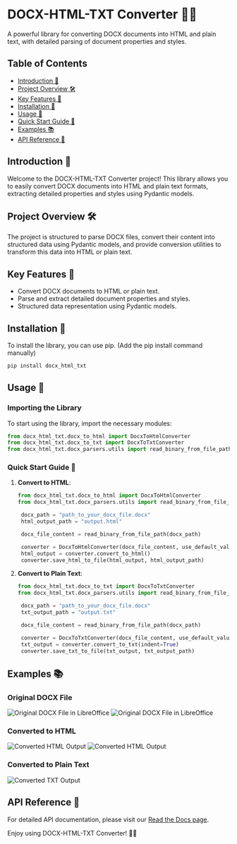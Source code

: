 # DOCX-HTML-TXT Converter 📄✨

A powerful library for converting DOCX documents into HTML and plain text, with detailed parsing of document properties and styles.

## Table of Contents
- [Introduction 🌟](#introduction-)
- [Project Overview 🛠️](#project-overview-)
- [Key Features 🌟](#key-features-)
- [Installation 💾](#installation-)
- [Usage 🚀](#usage-)
- [Quick Start Guide 📖](#quick-start-guide-)
- [Examples 📚](#examples-)
- [API Reference 📜](#api-reference-)

## Introduction 🌟
Welcome to the DOCX-HTML-TXT Converter project! This library allows you to easily convert DOCX documents into HTML and plain text formats, extracting detailed properties and styles using Pydantic models.

## Project Overview 🛠️
The project is structured to parse DOCX files, convert their content into structured data using Pydantic models, and provide conversion utilities to transform this data into HTML or plain text.

## Key Features 🌟
- Convert DOCX documents to HTML or plain text.
- Parse and extract detailed document properties and styles.
- Structured data representation using Pydantic models.

## Installation 💾
To install the library, you can use pip. (Add the pip install command manually)

```sh
pip install docx_html_txt
```

## Usage 🚀

### Importing the Library
To start using the library, import the necessary modules:

```python
from docx_html_txt.docx_to_html import DocxToHtmlConverter
from docx_html_txt.docx_to_txt import DocxToTxtConverter
from docx_html_txt.docx_parsers.utils import read_binary_from_file_path
```

### Quick Start Guide 📖
1. **Convert to HTML**:
   ```python
   from docx_html_txt.docx_to_html import DocxToHtmlConverter
   from docx_html_txt.docx_parsers.utils import read_binary_from_file_path

    docx_path = "path_to_your_docx_file.docx"
    html_output_path = "output.html"

    docx_file_content = read_binary_from_file_path(docx_path)

    converter = DocxToHtmlConverter(docx_file_content, use_default_values=True)
    html_output = converter.convert_to_html()
    converter.save_html_to_file(html_output, html_output_path)
   ```

2. **Convert to Plain Text**:
   ```python
   from docx_html_txt.docx_to_txt import DocxToTxtConverter
   from docx_html_txt.docx_parsers.utils import read_binary_from_file_path

    docx_path = "path_to_your_docx_file.docx"
    txt_output_path = "output.txt"

    docx_file_content = read_binary_from_file_path(docx_path)

    converter = DocxToTxtConverter(docx_file_content, use_default_values=True)
    txt_output = converter.convert_to_txt(indent=True)
    converter.save_txt_to_file(txt_output, txt_output_path)
   ```

## Examples 📚

### Original DOCX File
![Original DOCX File in LibreOffice](images/docx-test-1.png)
![Original DOCX File in LibreOffice](images/docx-test-2.png)

### Converted to HTML
![Converted HTML Output](images/docx-to-html-1.png)
![Converted HTML Output](images/docx-to-html-2.png)

### Converted to Plain Text
![Converted TXT Output](images/docx-to-txt.png)


## API Reference 📜

For detailed API documentation, please visit our [Read the Docs page](https://docx-parser-and-converter.readthedocs.io/en/latest/).


Enjoy using DOCX-HTML-TXT Converter! 🚀✨
